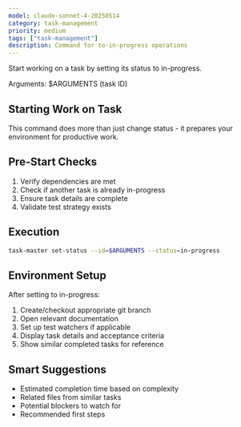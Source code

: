 ```yaml
---
model: claude-sonnet-4-20250514
category: task-management
priority: medium
tags: ["task-management"]
description: Command for to-in-progress operations
---
```


Start working on a task by setting its status to in-progress.

Arguments: $ARGUMENTS (task ID)

## Starting Work on Task

This command does more than just change status - it prepares your environment for productive work.

## Pre-Start Checks

1. Verify dependencies are met
2. Check if another task is already in-progress
3. Ensure task details are complete
4. Validate test strategy exists

## Execution

```bash
task-master set-status --id=$ARGUMENTS --status=in-progress
```

## Environment Setup

After setting to in-progress:
1. Create/checkout appropriate git branch
2. Open relevant documentation
3. Set up test watchers if applicable
4. Display task details and acceptance criteria
5. Show similar completed tasks for reference

## Smart Suggestions

- Estimated completion time based on complexity
- Related files from similar tasks
- Potential blockers to watch for
- Recommended first steps


